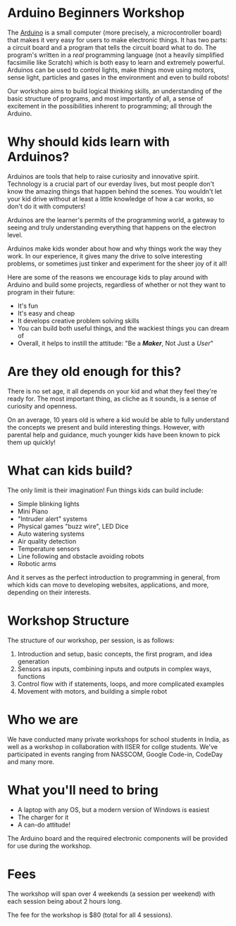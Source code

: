 # Arduino Beginners Workshop
The [Arduino](https://www.arduino.cc/) is a small computer (more precisely,
a microcontroller board) that makes it very easy for users to make electronic things.
It has two parts: a circuit board and a program that tells the circuit board what to do. 
The program's written in a *real* programming language (not a heavily simplified
facsimilie like Scratch) which is both easy to learn and extremely powerful.
Arduinos can be used to control lights, make things move using motors, sense light,
particles and gases in the environment and even to build robots!

Our workshop aims to build logical thinking skills, an understanding of the basic
structure of programs, and most importantly of all, a sense of excitement
in the possibilities inherent to programming; all through the Arduino.

# Why should kids learn with Arduinos?
Arduinos are tools that help to raise curiosity and innovative spirit.
Technology is a crucial part of our everday lives, but most people don't know
the amazing things that happen behind the scenes. You wouldn't let your kid drive
without at least a little knowledge of how a car works, so don't do it with computers!

Arduinos are the learner's permits of the programming world, a gateway to seeing and
truly understanding everything that happens on the electron level.

Arduinos make kids wonder about how and why things work the way they work.
In our experience, it gives many the drive to solve interesting problems,
or sometimes just tinker and experiment for the sheer joy of it all!

Here are some of the reasons we encourage kids to play around with Arduino and build some projects,
regardless of whether or not they want to program in their future:
- It's fun
- It's easy and cheap
- It develops creative problem solving skills
- You can build both useful things, and the wackiest things you can dream of
- Overall, it helps to instill the attitude: "Be a ***Maker***, Not Just a *User*"

# Are they old enough for this?
There is no set age, it all depends on your kid and what they feel they're ready for.
The most important thing, as cliche as it sounds, is a sense of curiosity and openness.

On an average, 10 years old is where a kid would be able to fully understand the
concepts we present and build interesting things. However, with parental help and
guidance, much younger kids have been known to pick them up quickly!

# What can kids build?
The only limit is their imagination! Fun things kids can build include:
- Simple blinking lights
- Mini Piano
- "Intruder alert" systems
- Physical games "buzz wire", LED Dice
- Auto watering systems
- Air quality detection
- Temperature sensors
- Line following and obstacle avoiding robots
- Robotic arms

And it serves as the perfect introduction to programming in general, from
which kids can move to developing websites, applications, and more, depending
on their interests.

# Workshop Structure
The structure of our workshop, per session, is as follows:
1. Introduction and setup, basic concepts, the first program, and idea generation
2. Sensors as inputs, combining inputs and outputs in complex ways, functions
3. Control flow with if statements, loops, and more complicated examples
4. Movement with motors, and building a simple robot

# Who we are
We have conducted many private workshops for school students in India,
as well as a workshop in collaboration with IISER for collge students.
We've participated in events ranging from NASSCOM, Google Code-in,
CodeDay and many more.

# What you'll need to bring

- A laptop with any OS, but a modern version of Windows is easiest
- The charger for it
- A can-do attitude!

The Arduino board and the required electronic components
will be provided for use during the workshop.

# Fees
The workshop will span over 4 weekends (a session per weekend)
with each session being about 2 hours long.

The fee for the workshop is $80 (total for all 4 sessions).